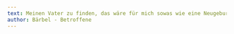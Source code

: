 ```yaml
---
text: Meinen Vater zu finden, das wäre für mich sowas wie eine Neugeburt.
author: Bärbel - Betroffene
---
```


